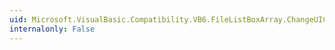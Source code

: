 ```yaml
---
uid: Microsoft.VisualBasic.Compatibility.VB6.FileListBoxArray.ChangeUICues
internalonly: False
---
```

